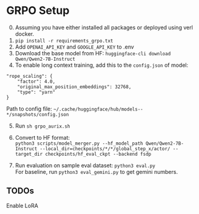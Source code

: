 # GRPO Setup
0. Assuming you have either installed all packages or deployed using verl docker.  
1. `pip install -r requirements_grpo.txt`
2. Add `OPENAI_API_KEY` and `GOOGLE_API_KEY` to .env
3. Download the base model from HF: `huggingface-cli download Qwen/Qwen2-7B-Instruct`
4. To enable long context training, add this to the `config.json` of model:  

```
"rope_scaling": {
    "factor": 4.0,
    "original_max_position_embeddings": 32768,
    "type": "yarn"
}
```  

Path to config file: `~/.cache/huggingface/hub/models--*/snapshots/config.json`  

5. Run `sh grpo_aurix.sh`

6. Convert to HF format:  
`python3 scripts/model_merger.py --hf_model_path Qwen/Qwen2-7B-Instruct --local_dir=checkpoints/*/*/global_step_x/actor/ --target_dir checkpoints/hf_eval_ckpt --backend fsdp`

7. Run evaluation on sample eval dataset: `python3 eval.py`  
For baseline, run `python3 eval_gemini.py` to get gemini numbers.  

## TODOs 
Enable LoRA
